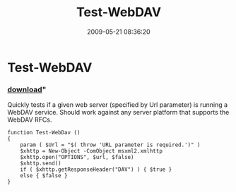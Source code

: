 ﻿---
pid:            1120
parent:         0
children:       
poster:         halr9000
title:          Test-WebDAV
date:           2009-05-21 08:36:20
format:         posh
---

# Test-WebDAV

### [download](1120.ps1)"

Quickly tests if a given web server (specified by Url parameter) is running a WebDAV service.  Should work against any server platform that supports the WebDAV RFCs.

```posh
function Test-WebDav ()
{
	param ( $Url = "$( throw 'URL parameter is required.')" )
	$xhttp = New-Object -ComObject msxml2.xmlhttp
	$xhttp.open("OPTIONS", $url, $false)
	$xhttp.send()
	if ( $xhttp.getResponseHeader("DAV") ) { $true }
	else { $false }
}
```
